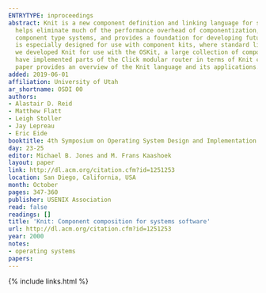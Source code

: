 ```yaml
---
ENTRYTYPE: inproceedings
abstract: Knit is a new component definition and linking language for systems code. Knit helps make C code more understandable and reusable by third parties,
  helps eliminate much of the performance overhead of componentization, detects subtle errors in component composition that cannot be caught with normal
  component type systems, and provides a foundation for developing future analyses over C-based components, such as cross-component optimization. The language
  is especially designed for use with component kits, where standard linking tools provide inadequate support for component configuration. In particular,
  we developed Knit for use with the OSKit, a large collection of components for building low-level systems. However, Knit is not OSKit-specific, and we
  have implemented parts of the Click modular router in terms of Knit components to illustrate the expressiveness and flexibility of our language. This
  paper provides an overview of the Knit language and its applications.
added: 2019-06-01
affiliation: University of Utah
ar_shortname: OSDI 00
authors:
- Alastair D. Reid
- Matthew Flatt
- Leigh Stoller
- Jay Lepreau
- Eric Eide
booktitle: 4th Symposium on Operating System Design and Implementation (OSDI 2000)
day: 23-25
editor: Michael B. Jones and M. Frans Kaashoek
layout: paper
link: http://dl.acm.org/citation.cfm?id=1251253
location: San Diego, California, USA
month: October
pages: 347-360
publisher: USENIX Association
read: false
readings: []
title: 'Knit: Component composition for systems software'
url: http://dl.acm.org/citation.cfm?id=1251253
year: 2000
notes:
- operating systems
papers:
---
```


{% include links.html %}
